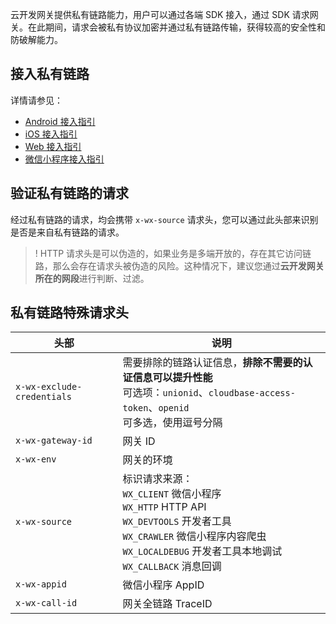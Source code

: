 

云开发网关提供私有链路能力，用户可以通过各端 SDK 接入，通过 SDK 请求网关。在此期间，请求会被私有协议加密并通过私有链路传输，获得较高的安全性和防破解能力。

## 接入私有链路

详情请参见：
 - [Android 接入指引](https://cloud.tencent.com/document/product/1595/75965)
 - [iOS 接入指引](https://cloud.tencent.com/document/product/1595/75966)
 - [Web 接入指引](https://cloud.tencent.com/document/product/1595/75967)
 - [微信小程序接入指引](https://cloud.tencent.com/document/product/1595/75968)
 

## 验证私有链路的请求

经过私有链路的请求，均会携带 `x-wx-source` 请求头，您可以通过此头部来识别是否是来自私有链路的请求。

>! HTTP 请求头是可以伪造的，如果业务是多端开放的，存在其它访问链路，那么会存在请求头被伪造的风险。这种情况下，建议您通过**云开发网关所在的网段**进行判断、过滤。

## 私有链路特殊请求头

| 头部 | 说明 |
| --- | --- |
| `x-wx-exclude-credentials` | 需要排除的链路认证信息，**排除不需要的认证信息可以提升性能**<br>可选项：`unionid`、`cloudbase-access-token`、`openid`<br>可多选，使用逗号分隔 |
| `x-wx-gateway-id` | 网关 ID |
| `x-wx-env` | 网关的环境 |
| `x-wx-source` | 标识请求来源：<br>`WX_CLIENT` 微信小程序<br>`WX_HTTP` HTTP API<br>`WX_DEVTOOLS` 开发者工具<br>`WX_CRAWLER` 微信小程序内容爬虫<br>`WX_LOCALDEBUG` 开发者工具本地调试<br>`WX_CALLBACK` 消息回调 |
| `x-wx-appid` | 微信小程序 AppID |
| `x-wx-call-id` | 网关全链路 TraceID |
